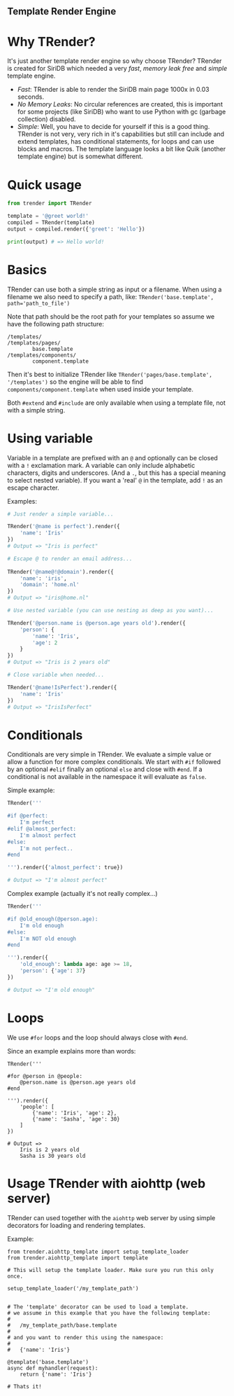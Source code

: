 Template Render Engine
----------------------

Why TRender?
============

It's just another template render engine so why choose TRender?
TRender is created for SiriDB which needed a very *fast*, *memory leak free* and *simple* template engine.

- *Fast*: 
	TRender is able to render the SiriDB main page 1000x in 0.03 seconds.
- *No Memory Leaks*: 
	No circular references are created, this is important for some projects (like SiriDB) who 
	want to use Python with gc (garbage collection) disabled.
- *Simple*:
 	Well, you have to decide for yourself if this is a good thing. TRender is 
 	not very, very rich in it's capabilities but still can include and extend templates,
 	has conditional statements, for loops and can use blocks and macros. The template
 	language looks a bit like Quik (another template engine) but is somewhat different.
 	 

Quick usage
===========


```python
from trender import TRender

template = '@greet world!'
compiled = TRender(template)
output = compiled.render({'greet': 'Hello'})

print(output) # => Hello world! 
```	
	
Basics
======

TRender can use both a simple string as input or a filename. When using a filename we also need to
specify a path, like: `TRender('base.template', path='path_to_file')`
 
Note that path should be the root path for your templates so assume we have the following path structure:

	/templates/
	/templates/pages/
			base.template
	/templates/components/
			component.template
			
Then it's best to initialize TRender like `TRender('pages/base.template', '/templates')` so the engine will be
able to find `components/component.template` when used inside your template.

Both `#extend` and `#include` are only available when using a template file, not with a simple string.


Using variable
==============

Variable in a template are prefixed with an `@` and optionally can be closed with a `!` exclamation mark. A variable can only include alphabetic characters, digits and underscores. (And a `.`, but this has a special meaning to select nested variable). If you want a 'real' `@` in the template, add `!` as an escape character.


Examples:

```python
# Just render a simple variable...

TRender('@name is perfect').render({
	'name': 'Iris'
}) 
# Output => "Iris is perfect"
```

```python
# Escape @ to render an email address...
	
TRender('@name@!@domain').render({
	'name': 'iris', 
	'domain': 'home.nl'
})
# Output => "iris@home.nl"
```

```python
# Use nested variable (you can use nesting as deep as you want)...

TRender('@person.name is @person.age years old').render({
	'person': {
		'name': 'Iris', 
		'age': 2
	}
})
# Output => "Iris is 2 years old"
```

```python
# Close variable when needed...

TRender('@name!IsPerfect').render({
	'name': 'Iris'
})
# Output => "IrisIsPerfect"
```

Conditionals
============

Conditionals are very simple in TRender. We evaluate a simple value or allow a function for more complex conditionals.
We start with `#if` followed by an optional `#elif` finally an optional `else` and close with `#end`. 
If a conditional is not available in the namespace it will evaluate as `false`.

Simple example:

```python
TRender('''

#if @perfect:
	I'm perfect
#elif @almost_perfect:
	I'm almost perfect
#else:
	I'm not perfect..
#end

''').render({'almost_perfect': true}) 

# Output => "I'm almost perfect"
```

Complex example (actually it's not really complex...)

```python
TRender('''

#if @old_enough(@person.age):
	I'm old enough
#else:
	I'm NOT old enough
#end

''').render({
	'old_enough': lambda age: age >= 18,
	'person': {'age': 37}
})

# Output => "I'm old enough"
```

Loops
=====

We use `#for` loops and the loop should always close with `#end`.

Since an example explains more than words:

	TRender('''
	
	#for @person in @people:
		@person.name is @person.age years old
	#end
	
	''').render({
		'people': [
			{'name': 'Iris', 'age': 2},
			{'name': 'Sasha', 'age': 30}
		]
	})
	
	# Output =>
		Iris is 2 years old
		Sasha is 30 years old
	
		
Usage TRender with aiohttp (web server)
=======================================

TRender can used together with the `aiohttp` web server by using simple decorators for loading and rendering templates. 

Example:

	from trender.aiohttp_template import setup_template_loader
	from trender.aiohttp_template import template
	
	# This will setup the template loader. Make sure you run this only once.
	
	setup_template_loader('/my_template_path')
	
	
	# The 'template' decorator can be used to load a template.
	# we assume in this example that you have the following template:
	#
	#   /my_template_path/base.template
	#
	# and you want to render this using the namespace:
	#
	#   {'name': 'Iris'}
	
	@template('base.template')
	async def myhandler(request):
		return {'name': 'Iris'}
		
	# Thats it!
	

